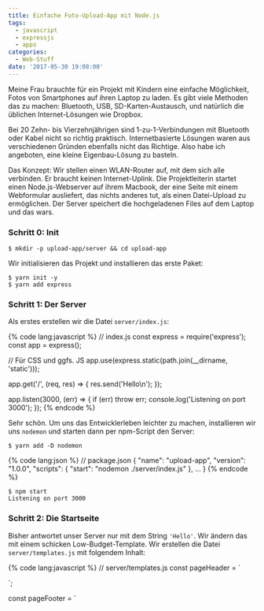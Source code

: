 ```yaml
---
title: Einfache Foto-Upload-App mit Node.js
tags:
  - javascript
  - expressjs
  - apps
categories:
  - Web-Stuff
date: '2017-05-30 19:08:00'
---
```

Meine Frau brauchte für ein Projekt mit Kindern eine einfache Möglichkeit, Fotos von Smartphones auf ihren Laptop zu laden. Es gibt viele Methoden das zu machen: Bluetooth, USB, SD-Karten-Austausch, und natürlich die üblichen Internet-Lösungen wie Dropbox.

Bei 20 Zehn- bis Vierzehnjährigen sind 1-zu-1-Verbindungen mit Bluetooth oder Kabel nicht so richtig praktisch. Internetbasierte Lösungen waren aus verschiedenen Gründen ebenfalls nicht das Richtige. Also habe ich angeboten, eine kleine Eigenbau-Lösung zu basteln.

Das Konzept: Wir stellen einen WLAN-Router auf, mit dem sich alle verbinden. Er braucht keinen Internet-Uplink. Die Projektleiterin startet einen Node.js-Webserver auf ihrem Macbook, der eine Seite mit einem Webformular ausliefert, das nichts anderes tut, als einen Datei-Upload zu ermöglichen. Der Server speichert die hochgeladenen Files auf dem Laptop und das wars. 

### Schritt 0: Init

	$ mkdir -p upload-app/server && cd upload-app

Wir initialisieren das Projekt und installieren das erste Paket:

	$ yarn init -y
	$ yarn add express

### Schritt 1: Der Server

Als erstes erstellen wir die Datei `server/index.js`:

{% code lang:javascript %}
// index.js
const express = require('express');
const app = express();

// Für CSS und ggfs. JS
app.use(express.static(path.join(__dirname, 'static')));

app.get('/', (req, res) => {
  res.send('Hello\n');
});

app.listen(3000, (err) => {
  if (err) throw err;
  console.log('Listening on port 3000');
});
{% endcode %}

Sehr schön. Um uns das Entwicklerleben leichter zu machen, installieren wir uns `nodemon` und starten dann per npm-Script den Server:

	$ yarn add -D nodemon

{% code lang:json %}
// package.json
{
  "name": "upload-app",
  "version": "1.0.0",
  "scripts": {
    "start": "nodemon ./server/index.js"
  },
  …
}
{% endcode %}

	$ npm start
	Listening on port 3000

### Schritt 2: Die Startseite

Bisher antwortet unser Server nur mit dem String `'Hello'`. Wir ändern das mit einem schicken Low-Budget-Template. Wir erstellen die Datei `server/templates.js` mit folgendem Inhalt:

{% code lang:javascript %}
// server/templates.js 
const pageHeader = `<!DOCTYPE html>
<html>
  <head>
    <meta charset="utf-8" />
    <meta name="viewport" content="width=device-width" />
    <title>Du und die Kamera – KKS</title>
  </head>
  <body>
    <div class="wrapper">
`;

const pageFooter = `    </div>
    <script src="/upload.js" />
  </body>
</html>
`;

const homepage = () => `${pageHeader}
      <form action="/upload" method="post" enctype="multipart/form-data">
        <h1>Du und die Kamera</h1>
        <label for="upload">Bild auswählen</label>
        <input id="upload" type="file" name="datei" accept="image/*" />
        <button type="submit">Hochladen</button>
      </form>
${pageFooter}
`;

module.exports = {
  homepage,
};
{% endcode %}

Wir exportieren also eine Funktion, die ein Template-Literal zurückgibt. Wir hätten Header und Footer auch direkt integrieren können, aber wir brauchen sie später noch für eine zweite Seite.

In `server/index.js` nutzen wir jetzt die `homepage`-Funktion:

{% code lang:javascript %}
// server/index.js
const { homepage } = require('./templates.js');

app.get('/', (req, res) => {
  res.send(homepage());
});
{% endcode %}

Wir haben jetzt ein Formular mit einem File-Upload-Input auf unserer Website. Es sieht noch ein bisschen unspektakulär aus. Werfen wir etwas CSS dagegen! Wir erstellen die Datei `server/static/style.css`:

{% code lang:css %}
/* server/static/style.css */ 
* {
  font-family: sans-serif;
  box-sizing: border-box;
}

img {
  max-width: 100%;
}

.wrapper > form {
  display: flex;
  width: 20em;
  max-width: 100%;
  margin-left: auto;
  margin-right: auto;
  justify-content: center;
  flex-wrap: wrap;
}

#upload {
  display:none;
}

[for="upload"] {
  display: block;
  width: 18em;
  padding: 1em;
  margin-top: 1em;
  margin-bottom: 2em;
  border-radius: .2em;
  text-align: center;
  color: white;
  background-color: deepskyblue;
  font-weight: bold;
}
{% endcode %}

Besser. *Anmerkung:* Ich blende hier das eigentliche Input-Element aus und nutze die Tatsache, dass man auch auf dass zugehörige Label-Element klicken kann, um den Datei-Auswahl-Dialog zu öffnen. Diese Idee habe ich mir aus dem MDN abgeguckt: [Using a label element to trigger a hidden file input element](https://developer.mozilla.org/en-US/docs/Using_files_from_web_applications#Using_a_label_element_to_trigger_a_hidden_file_input_element). Das hat den Vorteil, dass man das hässliche Browser-gestylte File-Input los ist und in Ruhe einfach das Label stylen kann.

### Schritt 3: Datei-Uploads annehmen

Jetzt sollten wir dafür sorgen, dass der `/upload` Pfad auch in der Express-App definiert ist und die hochgeladenen Files gespeichtert werden.

Wir benutzen dafür `multiparty`:

	$ yarn add multiparty

und passen zuerst unseren Server an:

{% code lang:javascript %}
// in server/index.js
const handleUpload = require('./handleUpload.js');

app.post('/upload', handleUpload);
{% endcode %}

Die Datei `server/handleUpload.js` müssen wir natürlich auch schreiben:

{% code lang:javascript %}
// server/handleUpload.js
const Form = require('multiparty').Form;
const { uploadOptions } = require('./config.js');
const { successPage } = require('./templates.js');

module.exports = function handleUpload(req, res) {
  const form = new Form(uploadOptions);
  form.on('file', (name, file) => {
    req.filename = file.originalFilename;
  });
  form.on('error', () => {
  });
  form.on('close', () => res.send(successPage(req.filename)));
  form.parse(req);
};
{% endcode %}

Die Instanzen von `multiparty.Form` sind Event-Emitter. `.parse` verabeitet die Anfrage vom Browser, in der die hochgeladene Datei enthalten ist. Das `file`-Event wird emittiert, wenn eine Datei aus dem Request fertig verarbeitet ist. Hier nutzen wir die Gelegenheit um den Original-Dateinamen im Request-Objekt zwischen zu speichern.

Die Dokumentation von multiparty rät dringend, einen Error-Listener zu registrieren, auch wenn man nichts mit dem Fehler macht. Ansonsten crasht nämlich die App bei allem, was multiparty als Error ansieht.

Schließlich senden wir eine Erfolgsmeldung an den Browser zurück, wenn der Request fertig verarbeitet ist. Diese `successPage` ist wieder eine Template-Funktion, die wir genau wie die Homepage in `server/templates.js` definieren:

{% code lang:javascript %}
// in server/templates.js

const successPage = filename => `${pageHeader}
      <p>Du hast "${filename}" erfolgreich hochgeladen.</p>
${pageFooter}
`;

module.exports = {
  homepage,
  successPage,
};
{% endcode %}

Hier nutzen wir den im Request-Objekt gespeicherten Dateinamen, um der Nutzerin im Browser nochmal anzuzeigen, was sie hochgeladen hat.

Haben alle bemerkt, dass es noch ein Detail in `handleUpload.js` zu besprechen gibt? `config.js`, richtig.

Der Bequemlichkeit halber legen wir die Datei `server/config.js` an, und exportieren von dort ein paar Dinge:

{% code lang:javascript %}
// server/config.js
const path = require('path');

const uploadDir = path.join(process.cwd(), 'upload-app');

module.exports = {
  port: process.env.NODE_ENV === 'production' ? 80 : 3000,
  uploadDir,
  uploadOptions: {
    uploadDir,
  },
};
{% endcode %}

Bisher geben wir `multiparty` nur eine Option mit, aber eventuell ändert sich das auch einmal und dann haben wir schon ein ganzes Config-Objekt dafür. Außerdem wollen wir in der Lage sein, im Produktions-Modus den allgemein gültigen HTTP-Port zu nutzen anstatt 3000. Das `uploadDir` exportieren wir gleich mit, um es bei App-Start anzulegen und zusammen mit der "Listening …"-Meldung anzuzeigen. So weiß derjenige, der den Server startet, auch direkt, wo er nach den hochgeladenen Dateien schauen muss. Wir haben es hier so eingerichtet, dass dieses Verzeichnis innerhalb des Ordners erzeugt wird, aus dem die App gestartet wird. Das ganze wird von unserem Server so genutzt:

{% code lang:javascript %}
// in server/index.js
const fs = require('fs');
const { port, uploadDir } = require('./config.js');

try {
  fs.mkdirSync(uploadDir);
} catch (e) {
  // Wenn das Verzeichnis schon existiert, machen wir einfach weiter.
  // Bei jedem anderen Fehler lassen wir crashen.
  if (e.code !== 'EEXIST') throw e;
}
app.listen(port, (err) => {
  if (err) throw err;
  console.log(`
Listening on port ${port}
Using directory "${uploadDir}" for uploads
  `);
});

{% endcode %}

Damit sind wir eigentlich fertig. Wir haben eine Website, man kann dort eine Bild-Datei hochladen, sie landet in unserem Upload-Ordner und man bekommt eine Bestätigung nach dem Hochladen.

### Schritt 4: Es geht besser

Es bleibt allerdings die Frage offen: Woher wissen denn alle Beteiligten, was sie in die Adresszeile ihres Smartphone-Browsers eingeben müssen, um zu unserer schicken Upload-App zu kommen?

Per default lauscht Express auf allen zugewiesenen IP-Adressen. Wenn wir wüssten, welche IP der Computer, auf dem der Server läuft, vom WLAN-Accesspoint bekommen hat, könnten wir das allen sagen. Wir wollen die Kursleiterin aber nicht dazu verdonnern in ihren Netzwerkeinstellungen irgendwo in den Untiefen des Computers danach zu suchen. Es wäre doch schon mal viel netter, wenn wir die richtige (also erreichbare) IP einfach direkt beim App-Start im Terminal ausgeben. Dann könnte zumindest die Kursleiterin allen die Addresse sagen.

Ok, los gehts. Wir brauchen eine IP-Adresse, die nicht intern ist (intern wäre z.B. 127.0.0.1, die zeigt immer auf den Rechner, auf dem sie angefragt wird). Dann stellen wir sicher, dass der Server auf dieser Adresse lauscht und zeigen sie im Terminal an:

{% code lang:javascript %}
// in server/config.js
const os = require('os');

const getMachineIp = () => {
  const ifs = os.networkInterfaces();
  return Object.keys(ifs)
    // Accumulate all address objects from all interfaces in one array
    .reduce((flattened, iface) => [...flattened, ...ifs[iface]], [])
    // Only external addresses
    .filter(address => !address.internal)
    // Only v4 addresses (easier to type in a browser)
    // And take only the first one
    .filter(address => address.family === 'IPv4')[0].address;
};

module.exports = {
  port: process.env.NODE_ENV === 'production' ? 80 : 3000,
  uploadDir,
  uploadOptions: {
    uploadDir,
  },
  serverIp: getMachineIp(),
};
{% endcode %}

Ich empfehle jedem mal auf dem eigenen Rechner die Node.js REPL zu starten und dort `os.networkInterfaces()` aufzurufen, um einen Eindruck zu bekommen, mit was für Daten wir hier arbeiten.

Als nächstes bauen wir das in den Server ein:

{% code lang:javascript %}
// in server/index.js
const { port, serverIp, uploadDir } = require('./config.js');

if (serverIp) {
  try {
    fs.mkdirSync(uploadDir);
  } catch (e) {
    if (e.code !== 'EEXIST') throw e;
  }
  app.listen(port, serverIp, (err) => {
    if (err) throw err;
    console.log(`
  Listening on ${serverIp}:${port}
  Using directory "${uploadDir}" for uploads
      `);
    });
  });
} else {
  throw Error('No public v4 IP found!');
}
{% endcode %}

Wir können jetzt zwar unsere Website nicht mehr mit `localhost:3000` aufrufen, aber das wäre ja eh nur auf dem Computer gegangen, auf dem der Server läuft. Viel wichtiger ist, dass die Kinder sie von außen erreichen.

Jetzt könnte die Kursleiterin also die richtige IP-Adresse sehen und sie z.B. an die Tafel schreiben. Oder in ein Dokument tippen und das mit dem Beamer an die Wand werfen. Moment. Ein Beamer? Ein Dokument? Wir können die IP auch gleich zusätzlich auf der Upload-Webseite anzeigen. Dazu müssen wir sie bloß unserer Template-Funktion übergeben:

{% code lang:javascript %}
// in server/templates.js
const homepage = ({ address, listenPort }) => `${pageHeader}
      <form action="/upload" method="post" enctype="multipart/form-data">
        <h1>Du und die Kamera</h1>
        <p>Die Adresse ist: ${address}${listenPort === 80 ? '' : `:${listenPort}`}</p>
        <label for="upload">Bild auswählen</label>
        <input id="upload" type="file" name="datei" accept="image/*" />
        <button type="submit">Hochladen</button>
      </form>
${pageFooter}
`;
{% endcode %}

{% code lang:javascript %}
// in server/index.js

const homepageOpts = {
  address: serverIp,
  listenPort: port,
};

app.get('/', (req, res) => {
  res.send(homepage(homepageOpts));
});
{% endcode %}

### Schritt 5: Und noch besser

IP-Adressen sind trotzdem ganz schön nervig einzutippen, erst recht auf einem Smartphone. Also machen wir noch eine Verbesserung: Einen QR-Code! 

	$ yarn add qrcode

Wir erzeugen jetzt beim App-Start einmalig aus der IP-Adresse und dem Port einen URL, den wir als QR-Code in Form eines Image-Data-URI encodieren. Das spart uns das abspeichern, auslesen und aufräumen einer richtigen Bild-Datei. Der Data-URI wird bei App-Start erzeugt und im RAM gehalten bis der Prozess beendet wird. Und wir können ihn einfach bei jedem Request an die Template-Funktion weiterreichen, von der er direkt in das HTML injiziert wird. Sollte aus irgendeinem Grund das Erzeugen fehlschlagen, ist uns das egal, denn die IP wird als Fallback auch noch angezeigt.

{% code lang:javascript %}
// in server/index.js
const qrcode = require('qrcode');

app.get('/', (req, res) => {
  homepageOpts.qr = app.locals.qr;
  res.send(homepage(homepageOpts));
});

if (serverIp) {
  try {
    fs.mkdirSync(uploadDir);
  } catch (e) {
    if (e.code !== 'EEXIST') throw e;
  }
  const location = `${serverIp}${port === '80' ? '' : `:${port}`}`;
  qrcode.toDataURI(`http://${location}`, { scale: 8 }, (error, uri) => {
    app.locals.qr = uri;
    app.listen(port, serverIp, (err) => {
      if (err) throw err;
      // eslint-disable-next-line no-console
      console.log(`
  Listening on ${serverIp}:${port}
  Using directory "${uploadDir}" for uploads
      `);
    });
  });
} else {
  throw Error('No public v4 IP found!');
}
{% endcode %}

{% code lang:javascript %}
  // in server/templates.js
  const homepage = ({ address, listenPort, qr }) => `${pageHeader}
        <form action="/upload" method="post" enctype="multipart/form-data">
          <h1>Du und die Kamera</h1>
          <p>Die Adresse ist: ${address}${listenPort === 80 ? '' : `:${listenPort}`}</p>
          ${qr ? `<p><img src="${qr}" /></p>` : ''}
          <label for="upload">Bild auswählen</label>
          <input id="upload" type="file" name="datei" accept="image/*" />
          <button type="submit">Hochladen</button>
        </form>
  ${pageFooter}
  `;
{% endcode %}

So, jetzt sind wir aber wirklich fertig. Übrigens ganz ohne Client-Side-Javascript. Wir brauchten gerade mal zwei Dependencies: `express` und `multiparty`. Eine dritte, `qrcode`, um den Bequemlichkeitsfaktor noch zu erhöhen. Das ganze läuft unter Node.js 6.9.5, ohne Babel, ohne Webpack, ohne React, sogar ganz ohne externe Templating-Engine.

Was noch schön wäre, weil wir ja das File-Input-Element kaputtgemacht haben, mit ein bisschen Browser-Javascript das zum Upload ausgewählte Bild anzuzeigen. Entweder als schnöden Dateinamen oder sogar als Thumbnail. Ideen dazu gibt es [hier](https://developer.mozilla.org/en-US/docs/Using_files_from_web_applications).

Außerdem wollen wir eher ungern die Kursleiterin dazu zwingen, sich Node.js zu installieren, `npm install` zu machen und so weiter. Daher bietet sich ein Packager wie `pkg` von zeit an.
